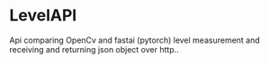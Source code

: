 # LevelAPI
Api comparing OpenCv and fastai (pytorch) level measurement and receiving and returning json object over http..
